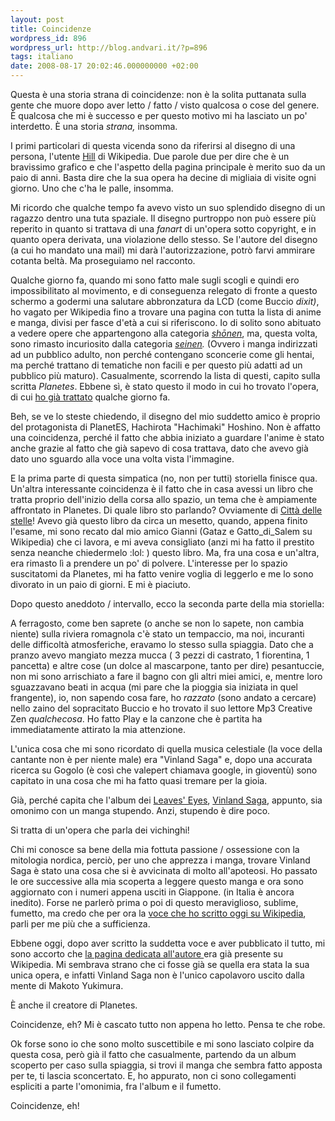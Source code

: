 ```yaml
---
layout: post
title: Coincidenze
wordpress_id: 896
wordpress_url: http://blog.andvari.it/?p=896
tags: italiano
date: 2008-08-17 20:02:46.000000000 +02:00
---
```

Questa è una storia strana di coincidenze: non è la solita puttanata sulla gente che muore dopo aver letto / fatto / visto qualcosa o cose del genere. È qualcosa che mi è successo e per questo motivo mi ha lasciato un po' interdetto. È una storia <em>strana, </em>insomma.

<!--more-->

I primi particolari di questa vicenda sono da riferirsi al disegno di una persona, l'utente <a href="http://it.wikipedia.org/wiki/Utente:Hill">Hill</a> di Wikipedia. Due parole due per dire che è un bravissimo grafico e che l'aspetto della pagina principale è merito suo da un paio di anni. Basta dire che la sua opera ha decine di migliaia di visite ogni giorno. Uno che c'ha le palle, insomma.

Mi ricordo che qualche tempo fa avevo visto un suo splendido disegno di un ragazzo dentro una tuta spaziale. Il disegno purtroppo non può essere più reperito in quanto si trattava di una <em>fanart</em> di un'opera sotto copyright, e in quanto opera derivata, una violazione dello stesso. Se l'autore del disegno (a cui ho mandato una mail) mi darà l'autorizzazione, potrò farvi ammirare cotanta beltà. Ma proseguiamo nel racconto.

Qualche giorno fa, quando mi sono fatto male sugli scogli e quindi ero impossibilitato al movimento, e di conseguenza relegato di fronte a questo schermo a godermi una salutare abbronzatura da LCD (come Buccio <em>dixit)</em>, ho vagato per Wikipedia fino a trovare una pagina con tutta la lista di anime e manga, divisi per fasce d'età a cui si riferiscono. Io di solito sono abituato a vedere opere che appartengono alla categoria <a href="http://it.wikipedia.org/wiki/Shōnen"><em>shōnen</em></a>, ma, questa volta, sono rimasto incuriosito dalla categoria <em><a href="http://it.wikipedia.org/wiki/Seinen">seinen</a>.</em> (Ovvero i manga indirizzati ad un pubblico adulto, non perché contengano sconcerie come gli hentai, ma perché trattano di tematiche non facili e per questo più adatti ad un pubblico più maturo). Casualmente, scorrendo la lista di questi, capito sulla scritta <em>Planetes</em>. Ebbene sì, è stato questo il modo in cui ho trovato l'opera, di cui <a href="http://blog.andvari.it/2008/08/08/%cf%80%ce%bb%ce%b1%ce%bd%ce%b7%cf%84%ce%b5%cf%83/">ho già trattato</a> qualche giorno fa.

Beh, se ve lo steste chiedendo, il disegno del mio suddetto amico è proprio del protagonista di PlanetES, Hachirota "Hachimaki" Hoshino. Non è affatto una coincidenza, perché il fatto che abbia iniziato a guardare l'anime è stato anche grazie al fatto che già sapevo di cosa trattava, dato che avevo già dato uno sguardo alla voce una volta vista l'immagine.

E la prima parte di questa simpatica (no, non per tutti) storiella finisce qua. Un'altra interessante coincidenza è il fatto che in casa avessi un libro che tratta proprio dell'inizio della corsa allo spazio, un tema che è ampiamente affrontato in Planetes. Di quale libro sto parlando? Ovviamente di <a href="http://blog.andvari.it/2008/08/16/citta-delle-stelle/">Città delle stelle</a>! Avevo già questo libro da circa un mesetto, quando, appena finito l'esame, mi sono recato dal mio amico Gianni (Gataz e Gatto_di_Salem su Wikipedia) che ci lavora, e mi aveva consigliato (anzi mi ha fatto il prestito senza neanche chiedermelo :lol: ) questo libro. Ma, fra una cosa e un'altra, era rimasto lì a prendere un po' di polvere. L'interesse per lo spazio suscitatomi da Planetes, mi ha fatto venire voglia di leggerlo e me lo sono divorato in un paio di giorni. E mi è piaciuto.

Dopo questo aneddoto / intervallo, ecco la seconda parte della mia storiella:

A ferragosto, come ben saprete (o anche se non lo sapete, non cambia niente) sulla riviera romagnola c'è stato un tempaccio, ma noi, incuranti delle difficoltà atmosferiche, eravamo lo stesso sulla spiaggia. Dato che a pranzo avevo mangiato mezza mucca ( 3 pezzi di castrato, 1 fiorentina, 1 pancetta) e altre cose (un dolce al mascarpone, tanto per dire) pesantuccie, non mi sono arrischiato a fare il bagno con gli altri miei amici, e, mentre loro sguazzavano beati in acqua (mi pare che la pioggia sia iniziata in quel frangente), io, non sapendo cosa fare, ho <em>razzato </em>(sono andato a cercare) nello zaino del sopracitato Buccio e ho trovato il suo lettore Mp3 Creative Zen <em>qualchecosa</em>. Ho fatto Play e la canzone che è partita ha immediatamente attirato la mia attenzione.

L'unica cosa che mi sono ricordato di quella musica celestiale (la voce della cantante non è per niente male) era "Vinland Saga" e, dopo una accurata ricerca su Gogolo (è così che valepert chiamava google, in gioventù) sono capitato in una cosa che mi ha fatto quasi tremare per la gioia.

Già, perché capita che l'album dei <a href="http://www.lastfm.it/music/Leaves%27+Eyes">Leaves' Eyes</a>, <a href="http://www.lastfm.it/music/Leaves%27+Eyes/Vinland+Saga">Vinland Saga</a>, appunto, sia omonimo con un manga stupendo. Anzi, stupendo è dire poco.

Si tratta di un'opera che parla dei vichinghi!

Chi mi conosce sa bene della mia fottuta passione / ossessione con la mitologia nordica, perciò, per uno che apprezza i manga, trovare Vinland Saga è stato una cosa che si è avvicinata di molto all'apoteosi. Ho passato le ore successive alla mia scoperta a leggere questo manga e ora sono aggiornato con i numeri appena usciti in Giappone. (in Italia è ancora inedito). Forse ne parlerò prima o poi di questo meraviglioso, sublime, fumetto, ma credo che per ora la <a href="http://it.wikipedia.org/wiki/Vinland_Saga">voce che ho scritto oggi su Wikipedia</a>, parli per me più che a sufficienza.

Ebbene oggi, dopo aver scritto la suddetta voce e aver pubblicato il tutto, mi sono accorto che <a href="http://it.wikipedia.org/wiki/Makoto_Yukimura">la pagina dedicata all'autore </a>era già presente su Wikipedia. Mi sembrava strano che ci fosse già se quella era stata la sua unica opera, e infatti Vinland Saga non è l'unico capolavoro uscito dalla mente di Makoto Yukimura.

È anche il creatore di Planetes.

Coincidenze, eh? Mi è cascato tutto non appena ho letto. Pensa te che robe.

Ok forse sono io che sono molto suscettibile e mi sono lasciato colpire da questa cosa, però già il fatto che casualmente, partendo da un album scoperto per caso sulla spiaggia, si trovi il manga che sembra fatto apposta per te, ti lascia sconcertato. E, ho appurato, non ci sono collegamenti espliciti a parte l'omonimia, fra l'album e il fumetto.

Coincidenze, eh!

